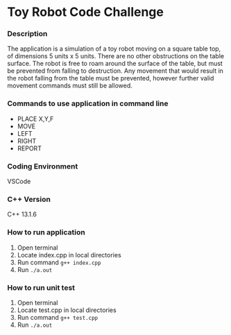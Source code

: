 # Toy Robot Code Challenge
### Description
The application is a simulation of a toy robot moving on a square table top, of dimensions 5 units x 5 units. There are no
other obstructions on the table surface. The robot is free to roam around the surface of the table, but must be prevented
from falling to destruction. Any movement that would result in the robot falling from the table must be prevented,
however further valid movement commands must still be allowed.

### Commands to use application in command line
- PLACE X,Y,F
- MOVE
- LEFT
- RIGHT
- REPORT

### Coding Environment
VSCode

### C++ Version
C++ 13.1.6

### How to run application
1. Open terminal
2. Locate index.cpp in local directories
3. Run command `g++ index.cpp`
4. Run `./a.out`

### How to run unit test
1. Open terminal
2. Locate test.cpp in local directories
3. Run command `g++ test.cpp`
4. Run `./a.out`

